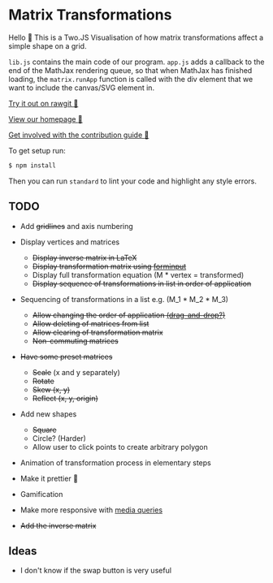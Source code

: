 # Matrix Transformations

Hello :wave: This is a Two.JS Visualisation of how matrix transformations affect a simple shape on a grid.

`lib.js` contains the main code of our program. `app.js` adds a callback to the end of the MathJax rendering queue, so that when MathJax has finished loading, the `matrix.runApp` function is called with the div element that we want to include the canvas/SVG element in.


[Try it out on rawgit :sushi:](https://rawgit.com/UoBEdTechSTEMM/MatrixTransforms/master/index.html)

[View our homepage :tada:](https://github.com/UoBEdTechSTEMM/UoBEdTechSTEMM)

[Get involved with the contribution guide :crystal_ball:](https://github.com/UoBEdTechSTEMM/Contribution)

To get setup run:

```bash
$ npm install
```

Then you can run `standard` to lint your code and highlight any style errors.

## TODO

* Add ~~gridlines~~ and axis numbering

* Display vertices and matrices

  * ~~Display inverse matrix in LaTeX~~
  * ~~Display transformation matrix using [forminput](https://github.com/leathrum/mathjax-ext-contrib/tree/master/forminput)~~
  * Display full transformation equation (M * vertex = transformed)
  * ~~Display sequence of transformations in list in order of application~~


* Sequencing of transformations in a list e.g. (M_1 * M_2 * M_3)

  * ~~Allow changing the order of application [(drag-and-drop?)](https://jqueryui.com/draggable/#sortableo)~~
  * ~~Allow deleting of matrices from list~~
  * ~~Allow clearing of transformation matrix~~
  * ~~Non-commuting matrices~~


* ~~Have some preset matrices~~

  * ~~Scale~~ (x and y separately)
  * ~~Rotate~~
  * ~~Skew (x, y)~~
  * ~~Reflect (x, y, origin)~~


* Add new shapes

  * ~~Square~~
  * Circle? (Harder)
  * Allow user to click points to create arbitrary polygon


* Animation of transformation process in elementary steps

* Make it prettier :kiss:

* Gamification

* Make more responsive with [media queries](https://developer.mozilla.org/en-US/docs/Web/CSS/Media_Queries/Using_media_queries)

* ~~Add the inverse matrix~~

## Ideas

* I don't know if the swap button is very useful
